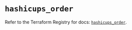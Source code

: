 # `hashicups_order`

Refer to the Terraform Registry for docs: [`hashicups_order`](https://hashicorp.com/providers/edu/hashicups/latest/docs/resources/order).
